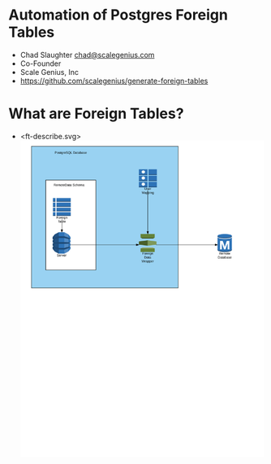 
# Automation of Postgres Foreign Tables


* Chad Slaughter <chad@scalegenius.com>
* Co-Founder
* Scale Genius, Inc
* <https://github.com/scalegenius/generate-foreign-tables>

# What are Foreign Tables?

* <ft-describe.svg>
![Postgresql Foreign Tables](ft-describe.svg "Diagram 1")


